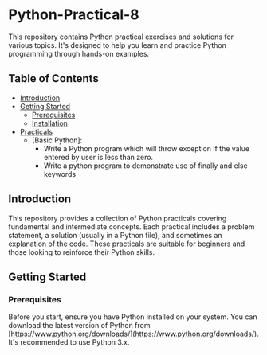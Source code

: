 # Python-Practical-8
This repository contains Python practical exercises and solutions for various topics.  It's designed to help you learn and practice Python programming through hands-on examples.

## Table of Contents

* [Introduction](#introduction)
* [Getting Started](#getting-started)
    * [Prerequisites](#prerequisites)
    * [Installation](#installation)
* [Practicals](#practicals)
    * [Basic Python]:
         * Write a Python program which will throw exception if the value entered by user is less than zero.
         * Write a python program to demonstrate use of finally and else keywords
## Introduction

This repository provides a collection of Python practicals covering fundamental and intermediate concepts. Each practical includes a problem statement, a solution (usually in a Python file), and sometimes an explanation of the code.  These practicals are suitable for beginners and those looking to reinforce their Python skills.

## Getting Started

### Prerequisites

Before you start, ensure you have Python installed on your system. You can download the latest version of Python from [https://www.python.org/downloads/](https://www.python.org/downloads/).  It's recommended to use Python 3.x.
